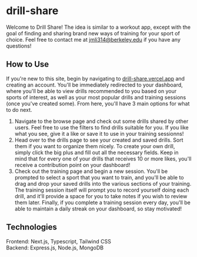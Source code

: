 # drill-share
Welcome to Drill Share! The idea is similar to a workout app, except with the goal of finding and sharing brand new ways of training for your sport of choice. Feel free to contact me at [jmli314@berkeley.edu](jmli314@berkeley.edu) if you have any questions!

## How to Use
If you're new to this site, begin by navigating to [drill-share.vercel.app](https://drill-share.vercel.app) and creating an account. You'll be immediately redirected to your dashboard, where you'll be able to view drills recommended to you based on your sports of interest, as well as your most popular drills and training sessions (once you've created some). From here, you'll have 3 main options for what to do next.

1. Navigate to the browse page and check out some drills shared by other users. Feel free to use the filters to find drills suitable for you. If you like what you see, give it a like or save it to use in your training sessionns!
2. Head over to the drills page to see your created and saved drills. Sort them if you want to organize them nicely. To create your own drill, simply click the big plus and fill out all the necessary fields. Keep in mind that for every one of your drills that receives 10 or more likes, you'll receive a contribution point on your dashboard!
3. Check out the training page and begin a new session. You'll be prompted to select a sport that you want to train, and you'll be able to drag and drop your saved drills into the various sections of your training. The training session itself will prompt you to record yourself doing each drill, and it'll provide a space for you to take notes if you wish to review them later. Finally, if you complete a training session every day, you'll be able to maintain a daily streak on your dashboard, so stay motivated!

## Technologies
Frontend: Next.js, Typescript, Tailwind CSS\
Backend: Express.js, Node.js, MongoDB
